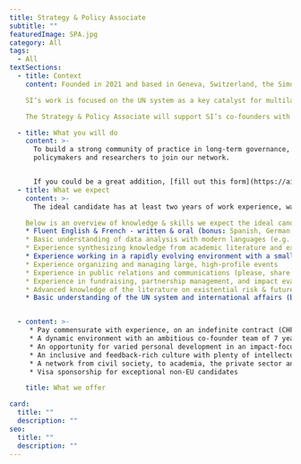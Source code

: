 ```yaml
---
title: Strategy & Policy Associate
subtitle: ""
featuredImage: SPA.jpg
category: All
tags:
  - All
textSections:
  - title: Context
    content: Founded in 2021 and based in Geneva, Switzerland, the Simon Institute for Longterm Governance (SI) works to support the governance of emerging technologies, building on Herbert Simon's vision of future-proof policymaking processes. Operating at the interface of science and policy, SI synthesises research and connects thought leaders to decision-makers. 

    SI’s work is focused on the UN system as a key catalyst for multilateral cooperation, which is necessary for humanity to flourish sustainably. Being embedded in international Geneva and the wider Swiss foreign policy community, SI supports the Swiss Federation in its role as the global hub driving a scientific multilateralism focused on furthering humanist values. 

    The Strategy & Policy Associate will support SI’s co-founders with a broad range of activities. As SI’s first employee, this role is expected to grow into a leadership role as the organization expands. It is the first role out of four that we expect to hire for in 2022. As such, it will play a key role in defining the organization’s culture and strategy. 

  - title: What you will do 
    content: >-
      To build a strong community of practice in long-term governance, we invite
      policymakers and researchers to join our network. 


      If you could be a great addition, [fill out this form](https://airtable.com/shrdAb3PgjzY49EeZ) and we'll be in touch.
  - title: What we expect
    content: >-
      The ideal candidate has at least two years of work experience, was top of their class and is eager to learn and develop themselves. You will have to be willing to move to Geneva, as we do not yet have the capacity for continuous remote work. We expect you to be motivated to stay at the organization for at least 3 years while it grows into a mature organization. As SI has just started, you will have to show a lot of initiative and be willing to lean into stress to resolve conflicts. 

    Below is an overview of knowledge & skills we expect the ideal candidate to have. These aren’t necessary conditions. As this is our first hiring round, we are not highly confident in our ability to predict the profile of the perfect candidate. We encourage anyone who can handle the responsibilities outlined above to apply.
    * Fluent English & French - written & oral (bonus: Spanish, German, or Arabic)
    * Basic understanding of data analysis with modern languages (e.g. Julia or Python)
    * Experience synthesizing knowledge from academic literature and expert interviews for a policy audience
    * Experience working in a rapidly evolving environment with a small team (bonus: leadership experience)
    * Experience organizing and managing large, high-profile events
    * Experience in public relations and communications (please, share writing samples)
    * Experience in fundraising, partnership management, and impact evaluation
    * Advanced knowledge of the literature on existential risk & future generations
    * Basic understanding of the UN system and international affairs (bonus: experience working with developing countries; in a disarmament or disaster risk reduction context)


  - content: >-
     * Pay commensurate with experience, on an indefinite contract (CHF 72’000-84’000/year)
     * A dynamic environment with an ambitious co-founder team of 7 years
     * An opportunity for varied personal development in an impact-focused organization
     * An inclusive and feedback-rich culture with plenty of intellectual stimulation
     * A network from civil society, to academia, the private sector and governments
     * Visa sponsorship for exceptional non-EU candidates

    title: What we offer

card:
  title: ""
  description: ""
seo:
  title: ""
  description: ""
---
```

